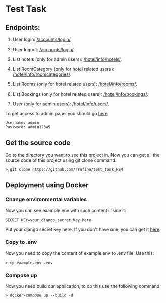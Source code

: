 # Test Task
## Endpoints:

1. User login:
[/accounts/login/](http://localhost:8000/accounts/login/).

2. User logout: 
[/accounts/login/](http://localhost:8000/accounts/login/).

3. List hotels (only for admin users):
[/hotel/info/hotels/](http://localhost:8000/hotel/info/hotels/).

4. List RoomCategory (only for hotel related users):
[/hotel/info/roomcategories/](http://localhost:8000/hotel/info/roomcategories/).

5. List Rooms (only for hotel related users):
[/hotel/info/rooms/](http://localhost:8000/hotel/info/rooms/).

6. List Bookings (only for hotel related users):
[/hotel/info/bookings/](http://localhost:8000/hotel/info/bookings/).

7. User (only for admin users):
[/hotel/info/users/](http://localhost:8000/hotel/info/users/).

To get access to admin panel you should go [here](http://127.0.0.1:8000/admin)
```
Username: admin
Password: admin12345
```

## Get the source code
Go to the directory you want to see this project in. Now you can get all the source code of this project using git clone command.
```
> git clone https://github.com/rrufina/test_task_HSM
```

## Deployment using Docker
### Change environmental variables
Now you can see example.env with such content inside it:
```
SECRET_KEY=your_django_secret_key_here
```
Put your django secret key here. If you don't have one, you can get it [here](https://djecrety.ir).
### Copy to .env
Now you need to copy the content of example.env to .env file. Use this:
```
> cp example.env .env
```
### Compose up
Now you need build our application, to do this use the following command:
```
> docker-compose up --build -d
```
